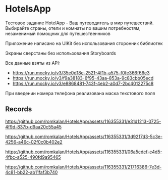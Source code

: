 # HotelsApp

Тестовое задание HotelApp - Ваш путеводитель в мир путешествий. Выбирайте страны, отели и комнаты по вашим потребностям, незаменимый помощник для путешественников

Приложение написано на UIKit без использования сторонник библиотек

Экраны сверстаны без использования Storyboards

Все данные взяты из API:
- https://run.mocky.io/v3/35e0d18e-2521-4f1b-a575-f0fe366f66e3
- https://run.mocky.io/v3/f9a38183-6f95-43aa-853a-9c83cbb05ecd
- https://run.mocky.io/v3/e8868481-743f-4eb2-a0d7-2bc4012275c8

При введении номера телефона реализована маска текстового поля

## Records

https://github.com/romkalan/HotelsApp/assets/116355331/e31d1213-0725-4f9d-837b-d9aa20c55a45

https://github.com/romkalan/HotelsApp/assets/116355331/3d9217d3-5c3e-4256-a46c-02f0c0b402e2

https://github.com/romkalan/HotelsApp/assets/116355331/06a5cdcf-c4d5-4fbc-a525-490fd9a95465

https://github.com/romkalan/HotelsApp/assets/116355331/21716386-7e3d-4c81-bb22-ab11faf3b740




